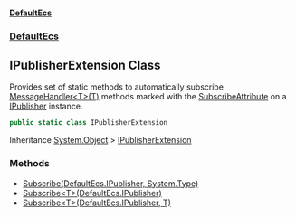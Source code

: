 #### [DefaultEcs](./index.md 'index')
### [DefaultEcs](./DefaultEcs.md 'DefaultEcs')
## IPublisherExtension Class
Provides set of static methods to automatically subscribe [MessageHandler&lt;T&gt;(T)](./DefaultEcs-MessageHandler-T-(T).md 'DefaultEcs.MessageHandler&lt;T&gt;(T)') methods marked with the [SubscribeAttribute](./DefaultEcs-SubscribeAttribute.md 'DefaultEcs.SubscribeAttribute') on a [IPublisher](./DefaultEcs-IPublisher.md 'DefaultEcs.IPublisher') instance.  
```csharp
public static class IPublisherExtension
```
Inheritance [System.Object](https://docs.microsoft.com/en-us/dotnet/api/System.Object 'System.Object') &gt; [IPublisherExtension](./DefaultEcs-IPublisherExtension.md 'DefaultEcs.IPublisherExtension')  
### Methods
- [Subscribe(DefaultEcs.IPublisher, System.Type)](./DefaultEcs-IPublisherExtension-Subscribe(DefaultEcs-IPublisher_System-Type).md 'DefaultEcs.IPublisherExtension.Subscribe(DefaultEcs.IPublisher, System.Type)')
- [Subscribe&lt;T&gt;(DefaultEcs.IPublisher)](./DefaultEcs-IPublisherExtension-Subscribe-T-(DefaultEcs-IPublisher).md 'DefaultEcs.IPublisherExtension.Subscribe&lt;T&gt;(DefaultEcs.IPublisher)')
- [Subscribe&lt;T&gt;(DefaultEcs.IPublisher, T)](./DefaultEcs-IPublisherExtension-Subscribe-T-(DefaultEcs-IPublisher_T).md 'DefaultEcs.IPublisherExtension.Subscribe&lt;T&gt;(DefaultEcs.IPublisher, T)')
